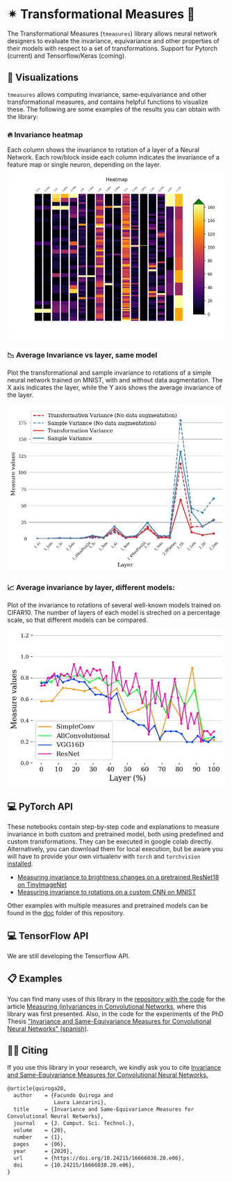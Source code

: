 # ✴ Transformational Measures 📏

The Transformational Measures (`tmeasures`) library allows neural network designers to evaluate the invariance, equivariance and other properties of their models with respect to a set of transformations. Support for Pytorch (current) and Tensorflow/Keras (coming). 

## 🔎 Visualizations

`tmeasures` allows computing invariance, same-equivariance and other transformational measures, and contains helpful functions to visualize these. The following are some examples of the results you can obtain with the library:

### 🔥 Invariance heatmap

Each column shows the invariance to rotation of a layer of a Neural Network. Each row/block inside each column indicates the invariance of a feature map or single neuron, depending on the layer. 

![](docs/res/heatmap.png)

### 📉 Average Invariance vs layer, same model

Plot the transformational and sample invariance to rotations of a simple neural network trained on MNIST, with and without data augmentation. The X axis indicates the layer, while the Y axis shows the average invariance of the layer.

![](docs/res/invariance.jpg)

### 📈 Average invariance by layer, different models: 

Plot of the invariance to rotations of several well-known models trained on CIFAR10. The number of layers of each model is streched on a percentage scale, so that different models can be compared.

![](docs/res/invariance_models_cifar10.jpg)

## 💻 PyTorch API


These notebooks contain step-by-step code and explanations to measure invariance in both custom and pretrained model, both using predefined and custom transformations. They can be executed in google colab directly. Alternatively, you can download them for local execution, but be aware you will have to provide your own virtualenv with `torch` and `torchvision`  [installed](https://pytorch.org/get-started/locally/).


* [Measuring invariance to brightness changes on a pretrained ResNet18 on TinyImageNet](https://colab.research.google.com/github/facundoq/transformational_measures/blob/master/docs/examples/ResNet%20Invariance%20with%20TinyImageNet.ipynb)
* [Measuring invariance to rotations on a custom CNN on MNIST](https://colab.research.google.com/github/facundoq/transformational_measures/blob/master/docs/examples/Variance%20to%20rotations%20of%20a%20CNN%20trained%20on%20MNIST%20with%20PyTorch.ipynb)

Other examples with multiple measures and pretrained models can be found in the [doc](/doc) folder of this repository.


## 💻 TensorFlow API

We are still developing the Tensorflow API. 

## 📋 Examples

You can find many uses of this library in the [repository with the code](https://github.com/facundoq/transformational_measures_experiments) for the article [Measuring (in)variances in Convolutional Networks](https://link.springer.com/chapter/10.1007/978-3-030-27713-0_9), where this library was first presented. Also, in the code for the experiments of the PhD Thesis ["Invariance and Same-Equivariance Measures for Convolutional Neural Networks" (spanish)](https://doi.org/10.24215/16666038.20.e06).

## 🤙🏽 Citing

If you use this library in your research, we kindly ask you to cite [ Invariance and Same-Equivariance Measures for Convolutional Neural Networks.](https://doi.org/10.24215/16666038.20.e06)

````
@article{quiroga20,
  author    = {Facundo Quiroga and
               Laura Lanzarini},
  title     = {Invariance and Same-Equivariance Measures for Convolutional Neural Networks},
  journal   = {J. Comput. Sci. Technol.},
  volume    = {20},
  number    = {1},
  pages     = {06},
  year      = {2020},
  url       = {https://doi.org/10.24215/16666038.20.e06},
  doi       = {10.24215/16666038.20.e06},
}
````
